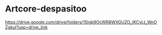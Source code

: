 # Artcore-despasitoo 
https://drive.google.com/drive/folders/15Igb9OcWR8WXGUZO_IKCyLt_WnOZgkul?usp=drive_link
